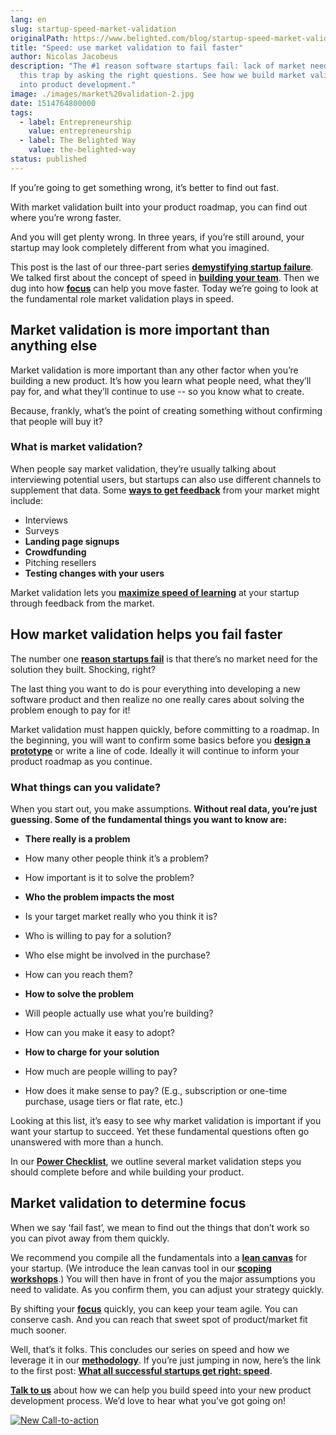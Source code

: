 ```yaml
---
lang: en
slug: startup-speed-market-validation
originalPath: https://www.belighted.com/blog/startup-speed-market-validation
title: "Speed: use market validation to fail faster"
author: Nicolas Jacobeus
description: "The #1 reason software startups fail: lack of market need. Avoid
  this trap by asking the right questions. See how we build market validation
  into product development."
image: ./images/market%20validation-2.jpg
date: 1514764800000
tags:
  - label: Entrepreneurship
    value: entrepreneurship
  - label: The Belighted Way
    value: the-belighted-way
status: published
---
```

If you’re going to get something wrong, it’s better to find out fast.

With market validation built into your product roadmap, you can find out where you’re wrong faster.

And you will get plenty wrong. In three years, if you’re still around, your startup may look completely different from what you imagined.

This post is the last of our three-part series **[demystifying startup failure](https://www.belighted.com/blog/successful-startups-speed)**. We talked first about the concept of speed in **[building your team](https://www.belighted.com/blog/startup-speed-talent)**. Then we dug into how **[focus](https://www.belighted.com/blog/startup-speed-focus)** can help you move faster. Today we’re going to look at the fundamental role market validation plays in speed.

Market validation is more important than anything else
------------------------------------------------------

Market validation is more important than any other factor when you’re building a new product. It’s how you learn what people need, what they’ll pay for, and what they’ll continue to use -- so you know what to create.

Because, frankly, what’s the point of creating something without confirming that people will buy it?

### What is market validation?

When people say market validation, they’re usually talking about interviewing potential users, but startups can also use different channels to supplement that data. Some **[ways to get feedback](https://getproductmarketfit.com/how-to-select-test-to-get-market-validation-for-new-product-or-business-idea/)** from your market might include:

*   Interviews
*   Surveys
*   **Landing page signups**
*   **Crowdfunding**
*   Pitching resellers
*   **Testing changes with your users**

Market validation lets you **[maximize speed of learning](https://hbr.org/2010/02/how-much-process-is-too-much)** at your startup through feedback from the market.

How market validation helps you fail faster
-------------------------------------------

The number one **[reason startups fail](https://www.cbinsights.com/research/startup-failure-reasons-top/)** is that there’s no market need for the solution they built. Shocking, right?

The last thing you want to do is pour everything into developing a new software product and then realize no one really cares about solving the problem enough to pay for it!

Market validation must happen quickly, before committing to a roadmap. In the beginning, you will want to confirm some basics before you **[design a prototype](https://www.belighted.com/design-sprint)** or write a line of code. Ideally it will continue to inform your product roadmap as you continue.

### What things can you validate?

When you start out, you make assumptions. **Without real data, you’re just guessing. Some of the fundamental things you want to know are:**

*   **There really is a problem**

*   How many other people think it’s a problem?
*   How important is it to solve the problem?

*   **Who the problem impacts the most**

*   Is your target market really who you think it is?
*   Who is willing to pay for a solution?
*   Who else might be involved in the purchase?
*   How can you reach them?

*   **How to solve the problem**

*   Will people actually use what you’re building?
*   How can you make it easy to adopt?

*   **How to charge for your solution**

*   How much are people willing to pay?
*   How does it make sense to pay? (E.g., subscription or one-time purchase, usage tiers or flat rate, etc.)

Looking at this list, it’s easy to see why market validation is important if you want your startup to succeed. Yet these fundamental questions often go unanswered with more than a hunch.

In our **[Power Checklist](https://www.belighted.com/blog/ultimate-checklist-developing-new-software-product)**, we outline several market validation steps you should complete before and while building your product.

Market validation to determine focus
------------------------------------

When we say ‘fail fast’, we mean to find out the things that don’t work so you can pivot away from them quickly.

We recommend you compile all the fundamentals into a **[lean canvas](https://www.belighted.com/blog/6-reasons-a-lean-canvas-needs-to-be-part-of-your-product-development-process)** for your startup. (We introduce the lean canvas tool in our **[scoping workshops](https://www.belighted.com/scoping-workshop)**.) You will then have in front of you the major assumptions you need to validate. As you confirm them, you can adjust your strategy quickly.

By shifting your **[focus](https://www.belighted.com/blog/startup-speed-focus)** quickly, you can keep your team agile. You can conserve cash. And you can reach that sweet spot of product/market fit much sooner.

Well, that’s it folks. This concludes our series on speed and how we leverage it in our **[methodology](https://www.belighted.com/blog/product-development-methodology)**. If you’re just jumping in now, here’s the link to the first post: **[What all successful startups get right: speed](https://www.belighted.com/blog/successful-startups-speed)**.

**[Talk to us](https://www.belighted.com/contact)** about how we can help you build speed into your new product development process. We’d love to hear what you’ve got going on!  
  
[![New Call-to-action](https://no-cache.hubspot.com/cta/default/1684659/fb3606cc-cc1b-47d0-ae85-2c9f69837fe2.png)](https://cta-redirect.hubspot.com/cta/redirect/1684659/fb3606cc-cc1b-47d0-ae85-2c9f69837fe2)